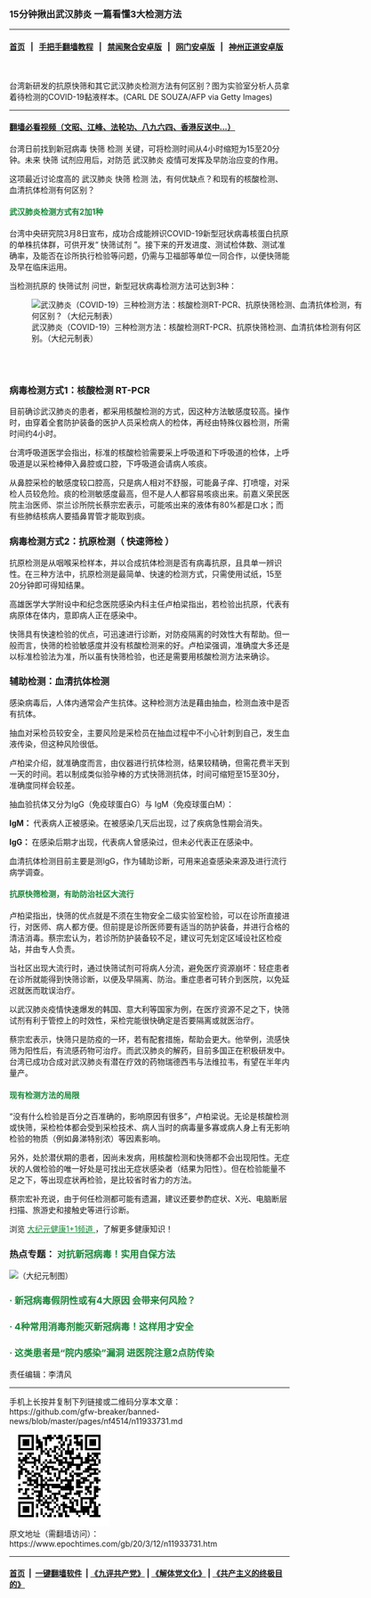 ### 15分钟揪出武汉肺炎 一篇看懂3大检测方法
------------------------

#### [首页](https://github.com/gfw-breaker/banned-news/blob/master/README.md) &nbsp;&nbsp;|&nbsp;&nbsp; [手把手翻墙教程](https://github.com/gfw-breaker/guides/wiki) &nbsp;&nbsp;|&nbsp;&nbsp; [禁闻聚合安卓版](https://github.com/gfw-breaker/bn-android) &nbsp;&nbsp;|&nbsp;&nbsp; [网门安卓版](https://github.com/oGate2/oGate) &nbsp;&nbsp;|&nbsp;&nbsp; [神州正道安卓版](https://github.com/SzzdOgate/update) 



<div><img alt="" class="aligncenter wp-post-image" src="https://i.epochtimes.com/assets/uploads/2020/03/GettyImages-1206589689-1-600x400.jpg"/>
<div class="red16 caption">
 <p>
  台湾新研发的抗原快筛和其它武汉肺炎检测方法有何区别？图为实验室分析人员拿着待检测的COVID-19黏液样本。(CARL DE SOUZA/AFP via Getty Images)
 </p>
</div>
</div><hr/>

#### [翻墙必看视频（文昭、江峰、法轮功、八九六四、香港反送中...）](https://github.com/gfw-breaker/banned-news/blob/master/pages/link3.md)

<div><p>
 台湾日前找到新冠病毒
 <ok href="https://www.epochtimes.com/gb/tag/%E5%BF%AB%E7%AD%9B.html">
  快筛
 </ok>
 <ok href="https://www.epochtimes.com/gb/tag/%E6%A3%80%E6%B5%8B.html">
  检测
 </ok>
 关键，可将检测时间从4小时缩短为15至20分钟。未来
 <ok href="https://www.epochtimes.com/gb/tag/%E5%BF%AB%E7%AD%9B.html">
  快筛
 </ok>
 试剂应用后，对防范
 <ok href="https://www.epochtimes.com/gb/tag/%E6%AD%A6%E6%B1%89%E8%82%BA%E7%82%8E.html">
  武汉肺炎
 </ok>
 疫情可发挥及早防治应变的作用。
</p>
<p>
 这项最近讨论度高的
 <ok href="https://www.epochtimes.com/gb/tag/%E6%AD%A6%E6%B1%89%E8%82%BA%E7%82%8E.html">
  武汉肺炎
 </ok>
 快筛
 <ok href="https://www.epochtimes.com/gb/tag/%E6%A3%80%E6%B5%8B.html">
  检测
 </ok>
 法，有何优缺点？和现有的核酸检测、血清抗体检测有何区别？
</p>
<h4>
 <span style="color: #188638;">
  武汉肺炎检测方式有2加1种
 </span>
</h4>
<p>
 台湾中央研究院3月8日宣布，成功合成能辨识COVID-19新型冠状病毒核蛋白抗原的单株抗体群，可供开发“
 <ok href="https://www.epochtimes.com/gb/tag/%E5%BF%AB%E7%AD%9B%E8%AF%95%E5%89%82.html">
  快筛试剂
 </ok>
 ”。接下来的开发进度、测试检体数、测试准确率，及能否在诊所执行检验等问题，仍需与卫福部等单位一同合作，以便快筛能及早在临床运用。
</p>
<p>
 当检测抗原的
 <ok href="https://www.epochtimes.com/gb/tag/%E5%BF%AB%E7%AD%9B%E8%AF%95%E5%89%82.html">
  快筛试剂
 </ok>
 问世，新型冠状病毒检测方法可达到3种：
</p>
<figure class="wp-caption aligncenter" id="attachment_11933915" style="width: 600px">
 <ok href="http://i.epochtimes.com/assets/uploads/2020/03/covid-19-detection-diagnosis.jpg">
  <img alt="武汉肺炎（COVID-19）三种检测方法：核酸检测RT-PCR、抗原快筛检测、血清抗体检测，有何区别？（大纪元制表）" class="size-large wp-image-11933915" src="http://i.epochtimes.com/assets/uploads/2020/03/covid-19-detection-diagnosis-600x527.jpg"/>
 </ok>
 <br/><figcaption class="wp-caption-text">
  武汉肺炎（COVID-19）三种检测方法：核酸检测RT-PCR、抗原快筛检测、血清抗体检测有何区别。（大纪元制表）
 </figcaption><br/>
</figure><br/>
<h3>
 病毒检测方式1：核酸检测 RT-PCR
</h3>
<p>
 目前确诊武汉肺炎的患者，都采用核酸检测的方式，因这种方法敏感度较高。操作时，由穿着全套防护装备的医护人员采检病人的检体，再经由特殊仪器检测，所需时间约4小时。
</p>
<p>
 台湾呼吸道医学会指出，标准的核酸检验需要采上呼吸道和下呼吸道的检体，上呼吸道是以采检棒伸入鼻腔或口腔，下呼吸道会请病人咳痰。
</p>
<p>
 从鼻腔采检的敏感度较口腔高，只是病人相对不舒服，可能鼻子痒、打喷嚏，对采检人员较危险。痰的检测敏感度最高，但不是人人都容易咳痰出来。前嘉义荣民医院主治医师、崇兰诊所院长蔡宗宏表示，可能咳出来的液体有80%都是口水；而有些肺结核病人要插鼻胃管才能取到痰。
</p>
<h3>
 病毒检测方式2：抗原检测（
 <ok href="https://www.epochtimes.com/gb/tag/%E5%BF%AB%E9%80%9F%E7%AD%9B%E6%A3%80.html">
  快速筛检
 </ok>
 ）
</h3>
<p>
 抗原检测是从咽喉采检样本，并以合成抗体检测是否有病毒抗原，且具单一辨识性。在三种方法中，抗原检测是最简单、快速的检测方式，只需使用试纸，15至20分钟即可得知结果。
</p>
<p>
 高雄医学大学附设中和纪念医院感染内科主任卢柏梁指出，若检验出抗原，代表有病原体在体内，意即病人正在感染中。
</p>
<p>
 快筛具有快速检验的优点，可迅速进行诊断，对防疫隔离的时效性大有帮助。但一般而言，快筛的检验敏感度并没有核酸检测来的好。卢柏梁强调，准确度大多还是以标准检验法为准，所以虽有快筛检验，也还是需要用核酸检测方法来确诊。
</p>
<h3>
 辅助检测：血清抗体检测
</h3>
<p>
 感染病毒后，人体内通常会产生抗体。这种检测方法是藉由抽血，检测血液中是否有抗体。
</p>
<p>
 抽血对采检员较安全，主要风险是采检员在抽血过程中不小心针刺到自己，发生血液传染，但这种风险很低。
</p>
<p>
 卢柏梁介绍，就准确度而言，由仪器进行抗体检测，结果较精确，但需花费半天到一天的时间。若以制成类似验孕棒的方式快筛测抗体，时间可缩短至15至30分，准确度同样会较差。
</p>
<p>
 抽血验抗体又分为IgG（免疫球蛋白G）与 IgM（免疫球蛋白M）：
</p>
<p>
 <strong>
  IgM：
 </strong>
 代表病人正被感染。在被感染几天后出现，过了疾病急性期会消失。
</p>
<p>
 <strong>
  IgG：
 </strong>
 在感染后期才出现，代表病人曾感染过，但未必代表正在感染中。
</p>
<p>
 血清抗体检测目前主要是测IgG，作为辅助诊断，可用来追查感染来源及进行流行病学调查。
</p>
<h4>
 <span style="color: #188638;">
  抗原快筛检测，有助防治社区大流行
 </span>
</h4>
<p>
 卢柏梁指出，快筛的优点就是不须在生物安全二级实验室检验，可以在诊所直接进行，对医师、病人都方便。但前提是诊所医师要有适当的防护装备，并进行合格的清洁消毒。蔡宗宏认为，若诊所防护装备较不足，建议可先划定区域设社区检疫站，并由专人负责。
</p>
<p>
 当社区出现大流行时，通过快筛试剂可将病人分流，避免医疗资源崩坏：轻症患者在诊所就能得到快筛诊断，以便及早隔离、防治。重症患者可转介到医院，以免延迟就医而耽误治疗。
</p>
<p>
 以武汉肺炎疫情快速爆发的韩国、意大利等国家为例，在医疗资源不足之下，快筛试剂有利于管控上的时效性，采检完能很快确定是否要隔离或就医治疗。
</p>
<p>
 蔡宗宏表示，快筛只是防疫的一环，若有配套措施，帮助会更大。他举例，流感快筛为阳性后，有流感药物可治疗。而武汉肺炎的解药，目前多国正在积极研发中。台湾已成功合成对武汉肺炎有潜在疗效的药物瑞德西韦与法维拉韦，有望在半年内量产。
</p>
<h4>
 <span style="color: #188638;">
  现有检测方法的局限
 </span>
</h4>
<p>
 “没有什么检验是百分之百准确的，影响原因有很多”，卢柏梁说。无论是核酸检测或快筛，采检检体都会受到采检技术、病人当时的病毒量多寡或病人身上有无影响检验的物质（例如鼻涕特别浓）等因素影响。
</p>
<p>
 另外，处於潜伏期的患者，因尚未发病，用核酸检测和快筛都不会出现阳性。无症状的人做检验的唯一好处是可找出无症状感染者（结果为阳性）。但在检验能量不足之下，等出现症状再检验，是比较省时省力的方法。
</p>
<p>
 蔡宗宏补充说，由于何任检测都可能有遗漏，建议还要参酌症状、X光、电脑断层扫描、旅游史和接触史等进行诊断。
</p>
<p>
 浏览
 <span style="text-decoration: underline;">
  <span style="color: #188638; text-decoration: underline;">
   <ok href="https://www.epochtimes.com/gb/nsc1002.htm" rel="noopener noreferrer" style="color: #188638; text-decoration: underline;" target="_blank">
    大纪元健康1+1频道
   </ok>
  </span>
 </span>
 ，了解更多健康知识！
</p>
<h3>
 热点专题：
 <span style="color: #188638;">
  <ok href="https://www.epochtimes.com/gb/nf1363956.htm" rel="noopener noreferrer" style="color: #188638;" target="_blank">
   对抗新冠病毒！实用自保方法
  </ok>
 </span>
</h3>
<p>
 <ok href="https://www.epochtimes.com/gb/nf1363956.htm" rel="noopener noreferrer" target="_blank">
  <img alt="（大纪元制图）" class="alignnone wp-image-11862447" src="https://i.epochtimes.com/assets/uploads/2020/02/small-image_2019n-cov.jpg"/>
 </ok>
</p>
<h3>
 <span style="color: #188638;">
  ·
  <ok href="https://www.epochtimes.com/gb/20/2/18/n11878231.htm" rel="noopener noreferrer" style="color: #188638;" target="_blank">
   新冠病毒假阴性或有4大原因 会带来何风险？
  </ok>
 </span>
</h3>
<h3>
 <span style="color: #188638;">
  ·
  <ok href="https://www.epochtimes.com/gb/20/2/29/n11905762.htm" rel="noopener noreferrer" style="color: #188638;" target="_blank">
   4种常用消毒剂能灭新冠病毒！这样用才安全
  </ok>
 </span>
</h3>
<h3>
 <span style="color: #188638;">
  ·
  <ok href="https://www.epochtimes.com/gb/20/3/4/n11913599.htm" rel="noopener noreferrer" style="color: #188638;" target="_blank">
   这类患者是“院内感染”漏洞 进医院注意2点防传染
  </ok>
 </span>
</h3>
<p>
 责任编辑：李清风
</p>
</div>
<hr/>
手机上长按并复制下列链接或二维码分享本文章：<br/>
https://github.com/gfw-breaker/banned-news/blob/master/pages/nf4514/n11933731.md <br/>
<a href='https://github.com/gfw-breaker/banned-news/blob/master/pages/nf4514/n11933731.md'><img src='https://github.com/gfw-breaker/banned-news/blob/master/pages/nf4514/n11933731.md.png'/></a> <br/>
原文地址（需翻墙访问）：https://www.epochtimes.com/gb/20/3/12/n11933731.htm


------------------------
#### [首页](https://github.com/gfw-breaker/banned-news/blob/master/README.md) &nbsp;|&nbsp; [一键翻墙软件](https://github.com/gfw-breaker/nogfw/blob/master/README.md) &nbsp;| [《九评共产党》](https://github.com/gfw-breaker/9ping.md/blob/master/README.md#九评之一评共产党是什么) | [《解体党文化》](https://github.com/gfw-breaker/jtdwh.md/blob/master/README.md) | [《共产主义的终极目的》](https://github.com/gfw-breaker/gczydzjmd.md/blob/master/README.md)


<img src='http://gfw-breaker.win/banned-news/pages/nf4514/n11933731.md' width='0px' height='0px'/>